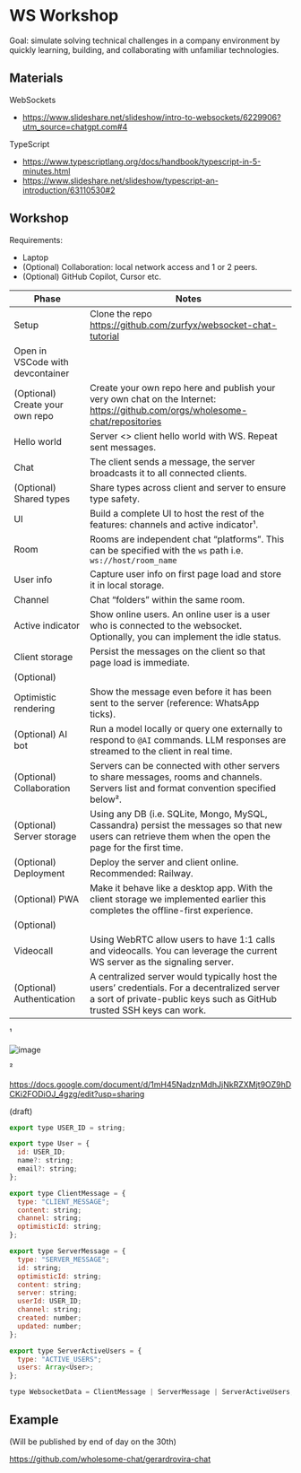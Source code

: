 # WS Workshop

Goal: simulate solving technical challenges in a company environment by quickly learning, building, and collaborating with unfamiliar technologies.

## Materials

WebSockets

- https://www.slideshare.net/slideshow/intro-to-websockets/6229906?utm_source=chatgpt.com#4

TypeScript

- https://www.typescriptlang.org/docs/handbook/typescript-in-5-minutes.html
- https://www.slideshare.net/slideshow/typescript-an-introduction/63110530#2

## Workshop

Requirements:

- Laptop
- (Optional) Collaboration: local network access and 1 or 2 peers.
- (Optional) GitHub Copilot, Cursor etc.

| Phase | Notes |
| --- | --- |
| Setup | Clone the repo https://github.com/zurfyx/websocket-chat-tutorial 
Open in VSCode with devcontainer |
| (Optional) Create your own repo | Create your own repo here and publish your very own chat on the Internet: https://github.com/orgs/wholesome-chat/repositories |
| Hello world | Server <> client hello world with WS. Repeat sent messages. |
| Chat | The client sends a message, the server broadcasts it to all connected clients. |
| (Optional) Shared types | Share types across client and server to ensure type safety. |
| UI | Build a complete UI to host the rest of the features: channels and active indicator¹. |
| Room | Rooms are independent chat “platforms”. This can be specified with the `ws` path i.e. `ws://host/room_name` |
| User info | Capture user info on first page load and store it in local storage. |
| Channel | Chat “folders” within the same room. |
| Active indicator | Show online users. An online user is a user who is connected to the websocket. Optionally, you can implement the idle status. |
| Client storage | Persist the messages on the client so that page load is immediate. |
| (Optional)
Optimistic rendering | Show the message even before it has been sent to the server (reference: WhatsApp ticks). |
| (Optional) AI bot | Run a model locally or query one externally to respond to `@AI` commands. LLM responses are streamed to the client in real time. |
| (Optional) Collaboration | Servers can be connected with other servers to share messages, rooms and channels. Servers list and format convention specified below². |
| (Optional) Server storage | Using any DB (i.e. SQLite, Mongo, MySQL, Cassandra) persist the messages so that new users can retrieve them when the open the page for the first time. |
| (Optional) Deployment | Deploy the server and client online. Recommended: Railway. |
| (Optional) PWA | Make it behave like a desktop app. With the client storage we implemented earlier this completes the offline-first experience. |
| (Optional)
Videocall | Using WebRTC allow users to have 1:1 calls and videocalls. You can leverage the current WS server as the signaling server. |
| (Optional) Authentication | A centralized server would typically host the users’ credentials. For a decentralized server a sort of private-public keys such as GitHub trusted SSH keys can work. |

¹

![image](https://github.com/user-attachments/assets/60623126-9b66-470d-b8f8-2d6bff229263)

²

https://docs.google.com/document/d/1mH45NadznMdhJjNkRZXMjt9OZ9hDCKi2FODiOJ_4gzg/edit?usp=sharing

(draft)

```jsx
export type USER_ID = string;

export type User = {
  id: USER_ID;
  name?: string;
  email?: string;
};

export type ClientMessage = {
  type: "CLIENT_MESSAGE";
  content: string;
  channel: string;
  optimisticId: string;
};

export type ServerMessage = {
  type: "SERVER_MESSAGE";
  id: string;
  optimisticId: string;
  content: string;
  server: string;
  userId: USER_ID;
  channel: string;
  created: number;
  updated: number;
};

export type ServerActiveUsers = {
  type: "ACTIVE_USERS";
  users: Array<User>;
};

type WebsocketData = ClientMessage | ServerMessage | ServerActiveUsers;
```

## Example

(Will be published by end of day on the 30th)

https://github.com/wholesome-chat/gerardrovira-chat
